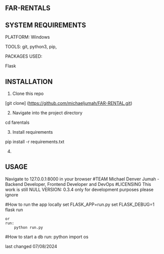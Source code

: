 ## FAR-RENTALS

## SYSTEM REQUIREMENTS
PLATFORM: Windows

TOOLS: git, python3, pip,

PACKAGES USED:

Flask

## INSTALLATION
1. Clone this repo

[git clone] (https://github.com/michaeljumah/FAR-RENTAL.git)

2. Navigate into the project directory

cd farentals

3. Install requirements

pip install -r requirements.txt

4. 
## USAGE
Navigate to 127.0.0.1:8000 in your browser
#TEAM
Michael Denver Jumah - Backend Developer, Frontend Developer and DevOps
#LICENSING
This work is still NULL
VERSION: 0.3.4 only for development purposes please ignore


#How to run the app locally
    set FLASK_APP=run.py 
    set FLASK_DEBUG=1
    flask run

    or
    run:
        python run.py

#How to start a db 
run:
    python
    import os



last changed 07/08/2024
